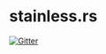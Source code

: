# stainless.rs

[![Gitter](https://badges.gitter.im/stainless-rs/stainless.rs.svg)](https://gitter.im/stainless-rs/stainless.rs?utm_source=badge&utm_medium=badge&utm_campaign=pr-badge&utm_content=badge)